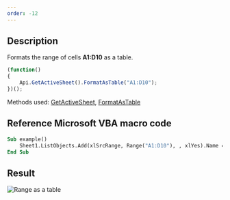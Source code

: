 ```yaml
---
order: -12
---
```


## Description

Formats the range of cells **A1:D10** as a table.

``` javascript
(function()
{
    Api.GetActiveSheet().FormatAsTable("A1:D10");
})();
```

Methods used: [GetActiveSheet](/officeapi/spreadsheetapi/api/getactivesheet), [FormatAsTable](/officeapi/spreadsheetapi/apiworksheet/formatastable)

## Reference Microsoft VBA macro code

``` vb
Sub example()
    Sheet1.ListObjects.Add(xlSrcRange, Range("A1:D10"), , xlYes).Name = "myTable1"
End Sub
```

## Result

![Range as a table](/assets/images/plugins/range_as_a_table.png)
